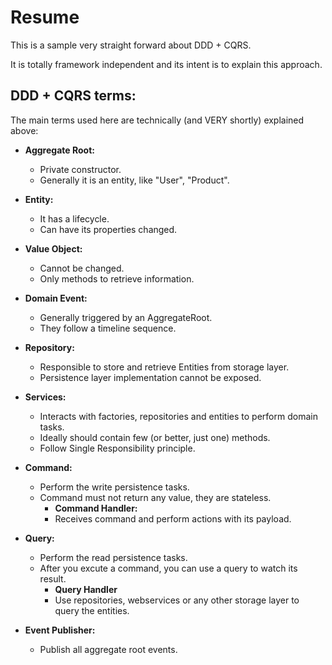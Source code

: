 # Resume

This is a sample very straight forward about DDD + CQRS.
 
It is totally framework independent and its intent is to explain this approach.

## DDD + CQRS terms:

The main terms used here are technically (and VERY shortly) explained above: 

- **Aggregate Root:**
  - Private constructor.
  - Generally it is an entity, like "User", "Product".
 
- **Entity:**
  - It has a lifecycle.
  - Can have its properties changed.

- **Value Object:**
  - Cannot be changed.
  - Only methods to retrieve information.

- **Domain Event:**
  - Generally triggered by an AggregateRoot.
  - They follow a timeline sequence.
 
- **Repository:**
  - Responsible to store and retrieve Entities from storage layer.
  - Persistence layer implementation cannot be exposed.
  
- **Services:**
  - Interacts with factories, repositories and entities to perform domain tasks.
  - Ideally should contain few (or better, just one) methods.
  - Follow Single Responsibility principle.
  
- **Command:**
  - Perform the write persistence tasks.
  - Command must not return any value, they are stateless.
    - **Command Handler:**
    - Receives command and perform actions with its payload. 
  
- **Query:**
  - Perform the read persistence tasks.
  - After you excute a command, you can use a query to watch its result.
    - **Query Handler**
    - Use repositories, webservices or any other storage layer to query the entities.
    
- **Event Publisher:**
  - Publish all aggregate root events.